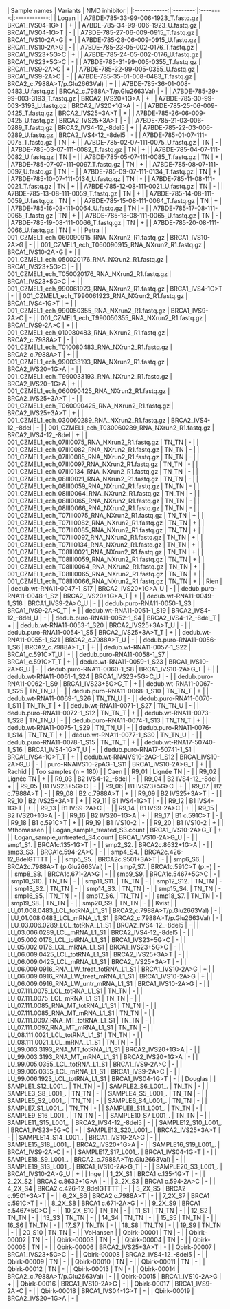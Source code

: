 | Sample names | Variants | NMD inhibitor |
|:------------:|:--------:|:--------:|:------------:|
| Logan |
| A7BDE-785-33-99-006-1923_T.fastq.gz | BRCA1_IVS04-1G>T | + |
| A7BDE-785-34-99-006-1923_U.fastq.gz | BRCA1_IVS04-1G>T | - |
| A7BDE-785-27-06-009-0915_T.fastq.gz | BRCA1_IVS10-2A>G | + |
| A7BDE-785-28-06-009-0915_U.fastq.gz | BRCA1_IVS10-2A>G | - |
| A7BDE-785-23-05-002-0176_T.fastq.gz | BRCA1_IVS23+5G>C | + |
| A7BDE-785-24-05-002-0176_U.fastq.gz | BRCA1_IVS23+5G>C | - |
| A7BDE-785-31-99-005-0355_T.fastq.gz | BRCA1_IVS9-2A>C | + |
| A7BDE-785-32-99-005-0355_U.fastq.gz | BRCA1_IVS9-2A>C | - |
| A7BDE-785-35-01-008-0483_T.fastq.gz | BRCA2_c.7988A>T/p.Glu2663Val) | + |
| A7BDE-785-36-01-008-0483_U.fastq.gz | BRCA2_c.7988A>T/p.Glu2663Val) | - |
| A7BDE-785-29-99-003-3193_T.fastq.gz | BRCA2_IVS20+1G>A | + |
| A7BDE-785-30-99-003-3193_U.fastq.gz | BRCA2_IVS20+1G>A | - |
| A7BDE-785-25-06-009-0425_T.fastq.gz | BRCA2_IVS25+3A>T | + |
| A7BDE-785-26-06-009-0425_U.fastq.gz | BRCA2_IVS25+3A>T | - |
| A7BDE-785-21-03-006-0289_T.fastq.gz | BRCA2_IVS4-12_-8del5 | + |
| A7BDE-785-22-03-006-0289_U.fastq.gz | BRCA2_IVS4-12_-8del5 | - |
| A7BDE-785-01-07-111-0075_T.fastq.gz | TN | + |
| A7BDE-785-02-07-111-0075_U.fastq.gz | TN | - |
| A7BDE-785-03-07-111-0082_T.fastq.gz | TN | + |
| A7BDE-785-04-07-111-0082_U.fastq.gz | TN | - |
| A7BDE-785-05-07-111-0085_T.fastq.gz | TN | + |
| A7BDE-785-07-07-111-0097_T.fastq.gz | TN | + |
| A7BDE-785-08-07-111-0097_U.fastq.gz | TN | - |
| A7BDE-785-09-07-111-0134_T.fastq.gz | TN | + |
| A7BDE-785-10-07-111-0134_U.fastq.gz | TN | - |
| A7BDE-785-11-08-111-0021_T.fastq.gz | TN | + |
| A7BDE-785-12-08-111-0021_U.fastq.gz | TN | - |
| A7BDE-785-13-08-111-0059_T.fastq.gz | TN | + |
| A7BDE-785-14-08-111-0059_U.fastq.gz | TN | - |
| A7BDE-785-15-08-111-0064_T.fastq.gz | TN | + |
| A7BDE-785-16-08-111-0064_U.fastq.gz | TN | - |
| A7BDE-785-17-08-111-0065_T.fastq.gz | TN | + |
| A7BDE-785-18-08-111-0065_U.fastq.gz | TN | - |
| A7BDE-785-19-08-111-0066_T.fastq.gz | TN | + |
| A7BDE-785-20-08-111-0066_U.fastq.gz | TN | - |
| Petra |
| 001_CZMEL1_ech_060090915_RNA_NXrun2_R1.fastq.gz | BRCA1_IVS10-2A>G | - |
| 001_CZMEL1_ech_T060090915_RNA_NXrun2_R1.fastq.gz | BRCA1_IVS10-2A>G | + |
| 001_CZMEL1_ech_050020176_RNA_NXrun2_R1.fastq.gz | BRCA1_IVS23+5G>C | - |
| 001_CZMEL1_ech_T050020176_RNA_NXrun2_R1.fastq.gz | BRCA1_IVS23+5G>C | + |
| 001_CZMEL1_ech_990061923_RNA_NXrun2_R1.fastq.gz | BRCA1_IVS4-1G>T | - |
| 001_CZMEL1_ech_T990061923_RNA_NXrun2_R1.fastq.gz | BRCA1_IVS4-1G>T | + |
| 001_CZMEL1_ech_990050355_RNA_NXrun2_R1.fastq.gz | BRCA1_IVS9-2A>C | - |
| 001_CZMEL1_ech_T990050355_RNA_NXrun2_R1.fastq.gz | BRCA1_IVS9-2A>C | + |
| 001_CZMEL1_ech_010080483_RNA_NXrun2_R1.fastq.gz | BRCA2_c.7988A>T | - |
| 001_CZMEL1_ech_T010080483_RNA_NXrun2_R1.fastq.gz | BRCA2_c.7988A>T | + |
| 001_CZMEL1_ech_990033193_RNA_NXrun2_R1.fastq.gz | BRCA2_IVS20+1G>A | - |
| 001_CZMEL1_ech_T990033193_RNA_NXrun2_R1.fastq.gz | BRCA2_IVS20+1G>A | + |
| 001_CZMEL1_ech_060090425_RNA_NXrun2_R1.fastq.gz | BRCA2_IVS25+3A>T | - |
| 001_CZMEL1_ech_T060090425_RNA_NXrun2_R1.fastq.gz | BRCA2_IVS25+3A>T | + |
| 001_CZMEL1_ech_030060289_RNA_NXrun2_R1.fastq.gz | BRCA2_IVS4-12_-8del | - |
| 001_CZMEL1_ech_T030060289_RNA_NXrun2_R1.fastq.gz | BRCA2_IVS4-12_-8del | + |
| 001_CZMEL1_ech_07III0075_RNA_NXrun2_R1.fastq.gz | TN_TN | - |
| 001_CZMEL1_ech_07III0082_RNA_NXrun2_R1.fastq.gz | TN_TN | - |
| 001_CZMEL1_ech_07III0085_RNA_NXrun2_R1.fastq.gz | TN_TN | - |
| 001_CZMEL1_ech_07III0097_RNA_NXrun2_R1.fastq.gz | TN_TN | - |
| 001_CZMEL1_ech_07III0134_RNA_NXrun2_R1.fastq.gz | TN_TN | - |
| 001_CZMEL1_ech_08III0021_RNA_NXrun2_R1.fastq.gz | TN_TN | - |
| 001_CZMEL1_ech_08III0059_RNA_NXrun2_R1.fastq.gz | TN_TN | - |
| 001_CZMEL1_ech_08III0064_RNA_NXrun2_R1.fastq.gz | TN_TN | - |
| 001_CZMEL1_ech_08III0065_RNA_NXrun2_R1.fastq.gz | TN_TN | - |
| 001_CZMEL1_ech_08III0066_RNA_NXrun2_R1.fastq.gz | TN_TN | - |
| 001_CZMEL1_ech_T07III0075_RNA_NXrun2_R1.fastq.gz | TN_TN | + |
| 001_CZMEL1_ech_T07III0082_RNA_NXrun2_R1.fastq.gz | TN_TN | + |
| 001_CZMEL1_ech_T07III0085_RNA_NXrun2_R1.fastq.gz | TN_TN | + |
| 001_CZMEL1_ech_T07III0097_RNA_NXrun2_R1.fastq.gz | TN_TN | + |
| 001_CZMEL1_ech_T07III0134_RNA_NXrun2_R1.fastq.gz | TN_TN | + |
| 001_CZMEL1_ech_T08III0021_RNA_NXrun2_R1.fastq.gz | TN_TN | + |
| 001_CZMEL1_ech_T08III0059_RNA_NXrun2_R1.fastq.gz | TN_TN | + |
| 001_CZMEL1_ech_T08III0064_RNA_NXrun2_R1.fastq.gz | TN_TN | + |
| 001_CZMEL1_ech_T08III0065_RNA_NXrun2_R1.fastq.gz | TN_TN | + |
| 001_CZMEL1_ech_T08III0066_RNA_NXrun2_R1.fastq.gz | TN_TN | + |
| Rien |
| dedub.wt-RNA11-0047-1_S17 | BRCA2_IVS20+1G>A_U | - |
| dedub.puro-RNA11-0048-1_S2 | BRCA2_IVS20+1G>A_T | + |
| dedub.wt-RNA11-0049-1_S18 | BRCA1_IVS9-2A>C_U | - |
| dedub.puro-RNA11-0050-1_S3 | BRCA1_IVS9-2A>C_T | + |
| dedub.wt-RNA11-0051-1_S19 | BRCA2_IVS4-12_-8del_U | - |
| dedub.puro-RNA11-0052-1_S4 | BRCA2_IVS4-12_-8del_T | + |
| dedub.wt-RNA11-0053-1_S20 | BRCA2_IVS25+3A>T_U | - |
| dedub.puro-RNA11-0054-1_S5 | BRCA2_IVS25+3A>T_T | + |
| dedub.wt-RNA11-0055-1_S21 | BRCA2_c.7988A>T_U | - |
| dedub.puro-RNA11-0056-1_S6 | BRCA2_c.7988A>T_T | + |
| dedub.wt-RNA11-0057-1_S22 | BRCA1_c.591C>T_U | - |
| dedub.puro-RNA11-0058-1_S7 | BRCA1_c.591C>T_T | + |
| dedub.wt-RNA11-0059-1_S23 | BRCA1_IVS10-2A>G_U | - |
| dedub.puro-RNA11-0060-1_S8 | BRCA1_IVS10-2A>G_T | + |
| dedub.wt-RNA11-0061-1_S24 | BRCA1_IVS23+5G>C_U | - |
| dedub.puro-RNA11-0062-1_S9 | BRCA1_IVS23+5G>C_T | + |
| dedub.wt-RNA11-0067-1_S25 | TN_TN_U | - |
| dedub.puro-RNA11-0068-1_S10 | TN_TN_T | + |
| dedub.wt-RNA11-0069-1_S26 | TN_TN_U | - |
| dedub.puro-RNA11-0070-1_S11 | TN_TN_T | + |
| dedub.wt-RNA11-0071-1_S27 | TN_TN_U | - |
| dedub.puro-RNA11-0072-1_S12 | TN_TN_T | + |
| dedub.wt-RNA11-0073-1_S28 | TN_TN_U | - |
| dedub.puro-RNA11-0074-1_S13 | TN_TN_T | + |
| dedub.wt-RNA11-0075-1_S29 | TN_TN_U | - |
| dedub.puro-RNA11-0076-1_S14 | TN_TN_T | + |
| dedub.wt-RNA11-0077-1_S30 | TN_TN_U | - |
| dedub.puro-RNA11-0078-1_S15 | TN_TN_T | + |
| dedub.wt-RNA17-50740-1_S16 | BRCA1_IVS4-1G>T_U | - |
| dedub.puro-RNA17-50741-1_S1 | BRCA1_IVS4-1G>T_T | + |
| dedub.wt-RNAIVS10-2AG-1_S12 | BRCA1_IVS10-2A>G_U | - |
| puro-RNAIVS10-2pAG-1_S11 | BRCA1_IVS10-2A>G_T | + |
| Rachid |
| Too samples (n = 180) |
| Caen |
| R9_01 | Lignée TN  | - |
| R9_02 | Lignée TN  | + |
| R9_03 | B2 IVS4-12_-8del | - |
| R9_04 | B2 IVS4-12_-8del | + |
| R9_05 | B1 IVS23+5G>C | - |
| R9_06 | B1 IVS23+5G>C | + |
| R9_07 | B2 c.7988A>T | - |
| R9_08 | B2 c.7988A>T | + |
| R9_09 | B2 IVS25+3A>T | - |
| R9_10 | B2 IVS25+3A>T | + |
| R9_11 | B1 IVS4-1G>T | - |
| R9_12 | B1 IVS4-1G>T | + |
| R9_13 | B1 IVS9-2A>C | - |
| R9_14 | B1 IVS9-2A>C | + |
| R9_15 | B2 IVS20+1G>A | - |
| R9_16 | B2 IVS20+1G>A | + |
| R9_17 | B1 c.591C>T | - |
| R9_18 | B1 c.591C>T | + |
| R9_19 | B1  IVS10-2 | - |
| R9_20 | B1  IVS10-2 | + |
| Mthomassen |
| Logan_sample_treated_S3.count | BRCA1_IVS10-2A>G_T | + |
| Logan_sample_untreated_S4.count | BRCA1_IVS10-2A>G_U | - |
| smp1_S1. | BRCA1c.135-1G>T | - |
| smp2_S2. | BRCA2c.8632+1G>A | - |
| smp3_S3. | BRCA1c.594-2A>C | - |
| smp4_S4. | BRCA2c.426-12_8delGTTTT | - |
| smp5_S5. | BRCA2c.9501+3A>T | - |
| smp6_S6. | BRCA2c.7988A>T (p.Glu2663Val) | - |
| smp7_S7. | BRCA1c.591C>T (p.=) | - |
| smp8_S8. | BRCA1c.671-2A>G | - |
| smp9_S9. | BRCA1c.5467+5G>C | - |
| smp10_S10. | TN_TN | - |
| smp11_S11. | TN_TN | - |
| smp12_S12. | TN_TN | - |
| smp13_S2. | TN_TN | - |
| smp14_S3. | TN_TN | - |
| smp15_S4. | TN_TN | - |
| smp16_S5. | TN_TN | - |
| smp17_S6. | TN_TN | - |
| smp18_S7. | TN_TN | - |
| smp19_S8. | TN_TN | - |
| smp20_S9. | TN_TN | - |
| Kvist |
| LU_01.008.0483_LCL_totRNA_L1_S1 | BRCA2_c.7988A>T/p.Glu2663Val) | - |
| LU_01.008.0483_LCL_mRNA_L1_S1 | BRCA2_c.7988A>T/p.Glu2663Val) | - |
| LU_03.006.0289_LCL_totRNA_L1_S1 | BRCA2_IVS4-12_-8del5 | - |
| LU_03.006.0289_LCL_mRNA_L1_S1 | BRCA2_IVS4-12_-8del5 | - |
| LU_05.002.0176_LCL_totRNA_L1_S1 | BRCA1_IVS23+5G>C | - |
| LU_05.002.0176_LCL_mRNA_L1_S1 | BRCA1_IVS23+5G>C | - |
| LU_06.009.0425_LCL_totRNA_L1_S1 | BRCA2_IVS25+3A>T | - |
| LU_06.009.0425_LCL_mRNA_L1_S1 | BRCA2_IVS25+3A>T | - |
| LU_06.009.0916_RNA_LW_treat_totRNA_L1_S1 | BRCA1_IVS10-2A>G | + |
| LU_06.009.0916_RNA_LW_treat_mRNA_L1_S1 | BRCA1_IVS10-2A>G | + |
| LU_06.009.0916_RNA_LW_untr_mRNA_L1_S1 | BRCA1_IVS10-2A>G | - |
| LU_07.111.0075_LCL_totRNA_L1_S1 | TN_TN | - |
| LU_07.111.0075_LCL_mRNA_L1_S1 | TN_TN | - |
| LU_07.111.0085_RNA_MT_totRNA_L1_S1 | TN_TN | - |
| LU_07.111.0085_RNA_MT_mRNA_L1_S1 | TN_TN | - |
| LU_07.111.0097_RNA_MT_totRNA_L1_S1 | TN_TN | - |
| LU_07.111.0097_RNA_MT_mRNA_L1_S1 | TN_TN | - |
| LU_08.111.0021_LCL_totRNA_L1_S1 | TN_TN | - |
| LU_08.111.0021_LCL_mRNA_L1_S1 | TN_TN | - |
| LU_99.003.3193_RNA_MT_totRNA_L1_S1 | BRCA2_IVS20+1G>A | - |
| LU_99.003.3193_RNA_MT_mRNA_L1_S1 | BRCA2_IVS20+1G>A | - |
| LU_99.005.0355_LCL_totRNA_L1_S1 | BRCA1_IVS9-2A>C | - |
| LU_99.005.0355_LCL_mRNA_L1_S1 | BRCA1_IVS9-2A>C | - |
| LU_99.006.1923_LCL_totRNA_L1_S1 | BRCA1_IVS04-1G>T | - |
| Douglas |
| SAMPLE1_S12_L001_. | TN_TN | - |
| SAMPLE2_S6_L001_. | TN_TN | - |
| SAMPLE3_S8_L001_. | TN_TN | - |
| SAMPLE4_S5_L001_. | TN_TN | - |
| SAMPLE5_S2_L001_. | TN_TN | - |
| SAMPLE6_S4_L001_. | TN_TN | - |
| SAMPLE7_S1_L001_. | TN_TN | - |
| SAMPLE8_S11_L001_. | TN_TN | - |
| SAMPLE9_S16_L001_. | TN_TN | - |
| SAMPLE10_S7_L001_. | TN_TN | - |
| SAMPLE11_S15_L001_. | BRCA2_IVS4-12_-8del5 | - |
| SAMPLE12_S10_L001_. | BRCA1_IVS23+5G>C | - |
| SAMPLE13_S20_L001_. | BRCA2_IVS25+3A>T | - |
| SAMPLE14_S14_L001_. | BRCA1_IVS10-2A>G | - |
| SAMPLE15_S18_L001_. | BRCA2_IVS20+1G>A | - |
| SAMPLE16_S19_L001_. | BRCA1_IVS9-2A>C | - |
| SAMPLE17_S17_L001_. | BRCA1_IVS04-1G>T | - |
| SAMPLE18_S9_L001_. | BRCA2_c.7988A>T/p.Glu2663Val) | - |
| SAMPLE19_S13_L001_. | BRCA1_IVS10-2A>G_T | - |
| SAMPLE20_S3_L001_. | BRCA1_IVS10-2A>G_U | + |
| Inge |
| 1_2X_S1 | BRCA1 c.135-1G>T | - |
| 2_2X_S2 | BRCA2 c.8632+1G>A | - |
| 3_2X_S3 | BRCA1 c.594-2A>C | - |
| 4_2X_S4 | BRCA2 c.426-12_8delGTTTT | - |
| 5_2X_S5 | BRCA2 c.9501+3A>T | - |
| 6_2X_S6 | BRCA2 c.7988A>T | - |
| 7_2X_S7 | BRCA1 c.591C>T | - |
| 8_2X_S8 | BRCA1 c.671-2A>G | - |
| 9_2X_S9 | BRCA1 c.5467+5G>C | - |
| 10_2X_S10 | TN_TN | - |
| 11_S1 | TN_TN | - |
| 12_S2 | TN_TN | - |
| 13_S3 | TN_TN | - |
| 14_S4 | TN_TN | - |
| 15_S5 | TN_TN | - |
| 16_S6 | TN_TN | - |
| 17_S7 | TN_TN | - |
| 18_S8 | TN_TN | - |
| 19_S9 | TN_TN | - |
| 20_S10 | TN_TN | - |
| VoHansen |
| Qbirk-00001 | TN | - |
| Qbirk-00002 | TN | - |
| Qbirk-00003 | TN | - |
| Qbirk-00004 | TN | - |
| Qbirk-00005 | TN | - |
| Qbirk-00006 | BRCA2_IVS25+3A>T | - |
| Qbirk-00007 | BRCA1_IVS23+5G>C | - |
| Qbirk-00008 | BRCA2_IVS4-12_-8del5 | - |
| Qbirk-00009 | TN | - |
| Qbirk-00010 | TN | - |
| Qbirk-00011 | TN | - |
| Qbirk-00012 | TN | - |
| Qbirk-00013 | TN | - |
| Qbirk-00014 | BRCA2_c.7988A>T/p.Glu2663Val) | - |
| Qbirk-00015 | BRCA1_IVS10-2A>G | + |
| Qbirk-00016 | BRCA1_IVS10-2A>G | - |
| Qbirk-00017 | BRCA1_IVS9-2A>C | - |
| Qbirk-00018 | BRCA1_IVS04-1G>T | - |
| Qbirk-00019 | BRCA2_IVS20+1G>A | - |
